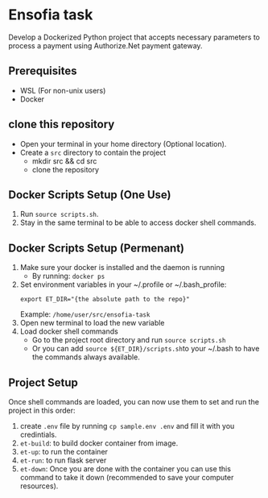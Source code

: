 # Ensofia task

Develop a Dockerized Python project that accepts necessary parameters to process a payment using Authorize.Net payment gateway.

## Prerequisites

- WSL (For non-unix users)
- Docker

## clone this repository

- Open your terminal in your home directory (Optional location).
- Create a `src` directory to contain the project
  - mkdir src && cd src
  - clone the repository

## Docker Scripts Setup (One Use)

1. Run `source scripts.sh`.
2. Stay in the same terminal to be able to access docker shell commands.

## Docker Scripts Setup (Permenant)

1. Make sure your docker is installed and the daemon is running
   - By running: `docker ps`
2. Set environment variables in your ~/.profile or ~/.bash_profile:
   ```
   export ET_DIR="{the absolute path to the repo}"
   ```
   Example: `/home/user/src/ensofia-task`
3. Open new terminal to load the new variable
4. Load docker shell commands
   - Go to the project root directory and run `source scripts.sh`
   - Or you can add `source ${ET_DIR}/scripts.sh`to your ~/.bash to have the commands always available.

## Project Setup

Once shell commands are loaded, you can now use them to set and run the project in this order:

1.  create `.env` file by running `cp sample.env .env` and fill it with you credintials.
2.  `et-build`: to build docker container from image.
3.  `et-up`: to run the container
4.  `et-run`: to run flask server
5.  `et-down`: Once you are done with the container you can use this command to take it down (recommended to save your computer resources).
